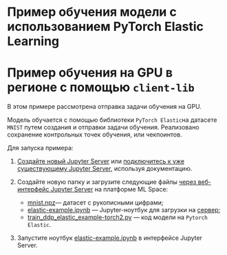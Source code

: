 # Пример обучения модели с использованием PyTorch Elastic Learning

# Пример обучения на GPU в регионе с помощью `client-lib` 

В этом примере рассмотрена отправка задачи обучения на GPU.

Модель обучается с помощью библиотеки `PyTorch Elastic`на датасете `MNIST` путем создания и отправки задачи обучения. Реализовано сохранение контрольных точек обучения, или чекпоинтов.

Для запуска примера:

1. [Создайте новый Jupyter Server](https://cloud.ru/ru/docs/aicloud/mlspace/concepts/guides/guides__jupyter/environments__environments__jupyter-server__create-new-jupyter-server.html) или [подключитесь к уже существующему Jupyter Server](https://cloud.ru/ru/docs/aicloud/mlspace/concepts/guides/guides__jupyter/environments__environments__jupyter-server__connect-to-exist.html), используя документацию.

2. Создайте новую папку и загрузите следующие файлы [через веб-интерфейс Jupyter Server](https://mlspace.aicloud.sbercloud.ru/mlspace/jupyter-server) на платформе ML Space:

   * [mnist.npz](mnist.npz)— датасет с рукописными цифрами;
   * [elastic-example.ipynb](elastic-example.ipynb) — Jupyter-ноутбук для загрузки на [сервер](https://console.cloud.ru/projects/);
   * [train_ddp_elastic_example-torch2.py](train_ddp_elastic_example-torch2.py) — код модели на `Pytorch Elastic`.

3. Запустите ноутбук [elastic-example.ipynb](elastic-example.ipynb) в интерфейсе Jupyter Server.